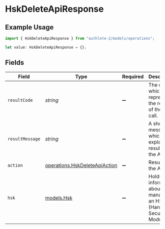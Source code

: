 # HskDeleteApiResponse

## Example Usage

```typescript
import { HskDeleteApiResponse } from "authlete-2/models/operations";

let value: HskDeleteApiResponse = {};
```

## Fields

| Field                                                                          | Type                                                                           | Required                                                                       | Description                                                                    |
| ------------------------------------------------------------------------------ | ------------------------------------------------------------------------------ | ------------------------------------------------------------------------------ | ------------------------------------------------------------------------------ |
| `resultCode`                                                                   | *string*                                                                       | :heavy_minus_sign:                                                             | The code which represents the result of the API call.                          |
| `resultMessage`                                                                | *string*                                                                       | :heavy_minus_sign:                                                             | A short message which explains the result of the API call.                     |
| `action`                                                                       | [operations.HskDeleteApiAction](../../models/operations/hskdeleteapiaction.md) | :heavy_minus_sign:                                                             | Result of the API call                                                         |
| `hsk`                                                                          | [models.Hsk](../../models/hsk.md)                                              | :heavy_minus_sign:                                                             | Holds information about a key managed in an HSM (Hardware Security Module)<br/> |